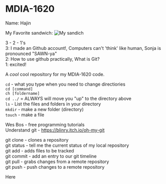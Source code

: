 # MDIA-1620

Name: Hajin

My Favorite sandwich:
![My sandich](https://www.onceuponachef.com/images/2023/05/fried-chicken-sandwiches-1638x2048.jpg)

3 - 2 - 1's <br>
3: I made an Github account!, Computers can't 'think' like human, Sonja is pronounced "SAWN-ya" <br>
2: How to use github practically, What is Git? <br>
1: excited! <br>




A *cool* cool repository for my MDIA-1620 code.

`cd` - what you type  when you need to change directiories <br>
`cd [command]` <br>
`ch [foldername]` <br>
`cd ../` = ALWAYS will move you "up" to the directory above <br>
`ls` - List the files and folders in your directory <br>
`mkdir` - make a new folder (directory) <br>
`touch` - make a file <br>

Wes Bos - free programming tutorials <br>
Understand git - https://blinry.itch.io/oh-my-git

git clone - clones a repository <br>
git status - tell me the current status of my local repository <br>
git add - adds files to be tracked <br>
git commit - add an entry to our git timeline <br>
git pull - grabs changes from a remote repository <br>
git push - push changes to a remote repository <br>

Here

